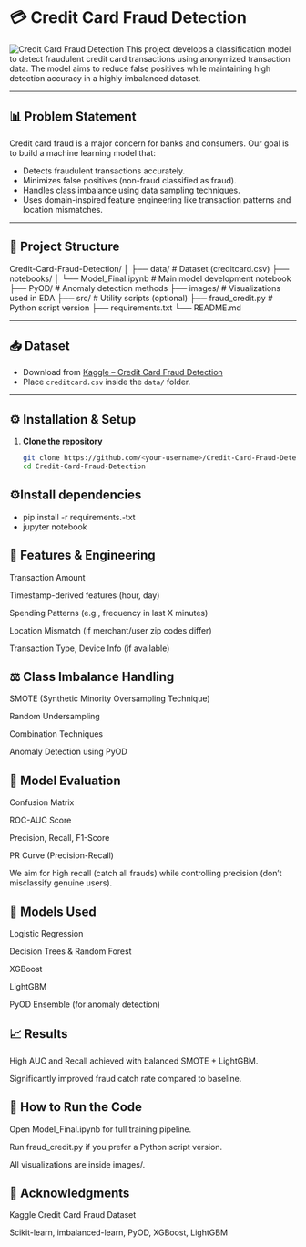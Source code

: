# 💳 Credit Card Fraud Detection

![Credit Card Fraud Detection](images/credit-card.jpg)
This project develops a classification model to detect fraudulent credit card transactions using anonymized transaction data. The model aims to reduce false positives while maintaining high detection accuracy in a highly imbalanced dataset.

---

## 📊 Problem Statement

Credit card fraud is a major concern for banks and consumers. Our goal is to build a machine learning model that:
- Detects fraudulent transactions accurately.
- Minimizes false positives (non-fraud classified as fraud).
- Handles class imbalance using data sampling techniques.
- Uses domain-inspired feature engineering like transaction patterns and location mismatches.

---

## 📁 Project Structure

Credit-Card-Fraud-Detection/ │ ├── data/ # Dataset (creditcard.csv) ├── notebooks/ │ └── Model_Final.ipynb # Main model development notebook ├── PyOD/ # Anomaly detection methods ├── images/ # Visualizations used in EDA ├── src/ # Utility scripts (optional) ├── fraud_credit.py # Python script version ├── requirements.txt └── README.md


---

## 📥 Dataset

- Download from [Kaggle – Credit Card Fraud Detection](https://www.kaggle.com/mlg-ulb/creditcardfraud)
- Place `creditcard.csv` inside the `data/` folder.

---

## ⚙️ Installation & Setup

1. **Clone the repository**
   ```bash
   git clone https://github.com/<your-username>/Credit-Card-Fraud-Detection.git
   cd Credit-Card-Fraud-Detection

## ⚙️Install dependencies
- pip install -r requirements.-txt
- jupyter notebook

## 🧠 Features & Engineering
Transaction Amount

Timestamp-derived features (hour, day)

Spending Patterns (e.g., frequency in last X minutes)

Location Mismatch (if merchant/user zip codes differ)

Transaction Type, Device Info (if available)

## ⚖️ Class Imbalance Handling
SMOTE (Synthetic Minority Oversampling Technique)

Random Undersampling

Combination Techniques

Anomaly Detection using PyOD

## 🧪 Model Evaluation
Confusion Matrix

ROC-AUC Score

Precision, Recall, F1-Score

PR Curve (Precision-Recall)

We aim for high recall (catch all frauds) while controlling precision (don’t misclassify genuine users).

## 🤖 Models Used
Logistic Regression

Decision Trees & Random Forest

XGBoost

LightGBM

PyOD Ensemble (for anomaly detection)

## 📈 Results
High AUC and Recall achieved with balanced SMOTE + LightGBM.

Significantly improved fraud catch rate compared to baseline.

## 🧾 How to Run the Code
Open Model_Final.ipynb for full training pipeline.

Run fraud_credit.py if you prefer a Python script version.

All visualizations are inside images/.

##  🙌 Acknowledgments
Kaggle Credit Card Fraud Dataset

Scikit-learn, imbalanced-learn, PyOD, XGBoost, LightGBM


